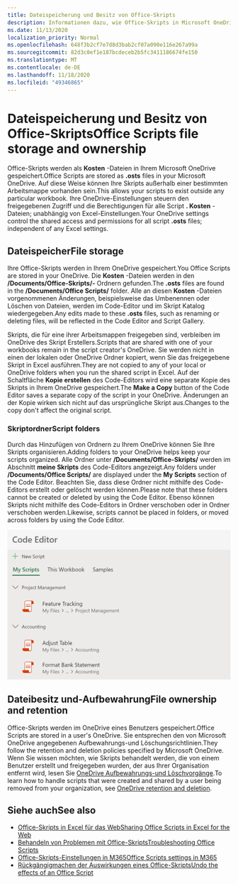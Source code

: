 ```yaml
---
title: Dateispeicherung und Besitz von Office-Skripts
description: Informationen dazu, wie Office-Skripts in Microsoft OneDrive gespeichert und zwischen Besitzern übertragen werden.
ms.date: 11/13/2020
localization_priority: Normal
ms.openlocfilehash: 648f3b2cf7e7d8d3bab2cf07a090e116e267a99a
ms.sourcegitcommit: 82d3c0ef1e187bcdeceb2b5fc3411186674fe150
ms.translationtype: MT
ms.contentlocale: de-DE
ms.lasthandoff: 11/18/2020
ms.locfileid: "49346865"
---
```

# <a name="office-scripts-file-storage-and-ownership"></a><span data-ttu-id="d04de-103">Dateispeicherung und Besitz von Office-Skripts</span><span class="sxs-lookup"><span data-stu-id="d04de-103">Office Scripts file storage and ownership</span></span>

<span data-ttu-id="d04de-104">Office-Skripts werden als **Kosten** -Dateien in Ihrem Microsoft OneDrive gespeichert.</span><span class="sxs-lookup"><span data-stu-id="d04de-104">Office Scripts are stored as **.osts** files in your Microsoft OneDrive.</span></span> <span data-ttu-id="d04de-105">Auf diese Weise können Ihre Skripts außerhalb einer bestimmten Arbeitsmappe vorhanden sein.</span><span class="sxs-lookup"><span data-stu-id="d04de-105">This allows your scripts to exist outside any particular workbook.</span></span> <span data-ttu-id="d04de-106">Ihre OneDrive-Einstellungen steuern den freigegebenen Zugriff und die Berechtigungen für alle Script **. Kosten** -Dateien; unabhängig von Excel-Einstellungen.</span><span class="sxs-lookup"><span data-stu-id="d04de-106">Your OneDrive settings control the shared access and permissions for all script **.osts** files; independent of any Excel settings.</span></span>

## <a name="file-storage"></a><span data-ttu-id="d04de-107">Dateispeicher</span><span class="sxs-lookup"><span data-stu-id="d04de-107">File storage</span></span>

<span data-ttu-id="d04de-108">Ihre Office-Skripts werden in Ihrem OneDrive gespeichert.</span><span class="sxs-lookup"><span data-stu-id="d04de-108">You Office Scripts are stored in your OneDrive.</span></span> <span data-ttu-id="d04de-109">Die **Kosten** -Dateien werden in den **/Documents/Office-Skripts/-** Ordnern gefunden.</span><span class="sxs-lookup"><span data-stu-id="d04de-109">The **.osts** files are found in the **/Documents/Office Scripts/** folder.</span></span> <span data-ttu-id="d04de-110">Alle an diesen **Kosten** -Dateien vorgenommenen Änderungen, beispielsweise das Umbenennen oder Löschen von Dateien, werden im Code-Editor und im Skript Katalog wiedergegeben.</span><span class="sxs-lookup"><span data-stu-id="d04de-110">Any edits made to these **.osts** files, such as renaming or deleting files, will be reflected in the Code Editor and Script Gallery.</span></span>

<span data-ttu-id="d04de-111">Skripts, die für eine ihrer Arbeitsmappen freigegeben sind, verbleiben im OneDrive des Skript Erstellers.</span><span class="sxs-lookup"><span data-stu-id="d04de-111">Scripts that are shared with one of your workbooks remain in the script creator's OneDrive.</span></span> <span data-ttu-id="d04de-112">Sie werden nicht in einen der lokalen oder OneDrive Ordner kopiert, wenn Sie das freigegebene Skript in Excel ausführen.</span><span class="sxs-lookup"><span data-stu-id="d04de-112">They are not copied to any of your local or OneDrive folders when you run the shared script in Excel.</span></span> <span data-ttu-id="d04de-113">Auf der Schaltfläche **Kopie erstellen** des Code-Editors wird eine separate Kopie des Skripts in Ihrem OneDrive gespeichert.</span><span class="sxs-lookup"><span data-stu-id="d04de-113">The **Make a Copy** button of the Code Editor saves a separate copy of the script in your OneDrive.</span></span> <span data-ttu-id="d04de-114">Änderungen an der Kopie wirken sich nicht auf das ursprüngliche Skript aus.</span><span class="sxs-lookup"><span data-stu-id="d04de-114">Changes to the copy don't affect the original script.</span></span>

### <a name="script-folders"></a><span data-ttu-id="d04de-115">Skriptordner</span><span class="sxs-lookup"><span data-stu-id="d04de-115">Script folders</span></span>

<span data-ttu-id="d04de-116">Durch das Hinzufügen von Ordnern zu Ihrem OneDrive können Sie Ihre Skripts organisieren.</span><span class="sxs-lookup"><span data-stu-id="d04de-116">Adding folders to your OneDrive helps keep your scripts organized.</span></span> <span data-ttu-id="d04de-117">Alle Ordner unter **/Documents/Office-Skripts/** werden im Abschnitt **meine Skripts** des Code-Editors angezeigt.</span><span class="sxs-lookup"><span data-stu-id="d04de-117">Any folders under **/Documents/Office Scripts/** are displayed under the **My Scripts** section of the Code Editor.</span></span> <span data-ttu-id="d04de-118">Beachten Sie, dass diese Ordner nicht mithilfe des Code-Editors erstellt oder gelöscht werden können.</span><span class="sxs-lookup"><span data-stu-id="d04de-118">Please note that these folders cannot be created or deleted by using the Code Editor.</span></span> <span data-ttu-id="d04de-119">Ebenso können Skripts nicht mithilfe des Code-Editors in Ordner verschoben oder in Ordner verschoben werden.</span><span class="sxs-lookup"><span data-stu-id="d04de-119">Likewise, scripts cannot be placed in folders, or moved across folders by using the Code Editor.</span></span>

![Einige in Ordnern enthaltene Skripts, die im Aufgabenbereich Code-Editor angezeigt werden](../images/script-folders.png)

## <a name="file-ownership-and-retention"></a><span data-ttu-id="d04de-121">Dateibesitz und-Aufbewahrung</span><span class="sxs-lookup"><span data-stu-id="d04de-121">File ownership and retention</span></span>

<span data-ttu-id="d04de-122">Office-Skripts werden im OneDrive eines Benutzers gespeichert.</span><span class="sxs-lookup"><span data-stu-id="d04de-122">Office Scripts are stored in a user's OneDrive.</span></span> <span data-ttu-id="d04de-123">Sie entsprechen den von Microsoft OneDrive angegebenen Aufbewahrungs-und Löschungsrichtlinien.</span><span class="sxs-lookup"><span data-stu-id="d04de-123">They follow the retention and deletion policies specified by Microsoft OneDrive.</span></span> <span data-ttu-id="d04de-124">Wenn Sie wissen möchten, wie Skripts behandelt werden, die von einem Benutzer erstellt und freigegeben wurden, der aus Ihrer Organisation entfernt wird, lesen Sie [OneDrive Aufbewahrungs-und Löschvorgänge](/onedrive/retention-and-deletion).</span><span class="sxs-lookup"><span data-stu-id="d04de-124">To learn how to handle scripts that were created and shared by a user being removed from your organization, see [OneDrive retention and deletion](/onedrive/retention-and-deletion).</span></span>

## <a name="see-also"></a><span data-ttu-id="d04de-125">Siehe auch</span><span class="sxs-lookup"><span data-stu-id="d04de-125">See also</span></span>

- [<span data-ttu-id="d04de-126">Office-Skripts in Excel für das Web</span><span class="sxs-lookup"><span data-stu-id="d04de-126">Sharing Office Scripts in Excel for the Web</span></span>](https://support.microsoft.com/office/sharing-office-scripts-in-excel-for-the-web-226eddbc-3a44-4540-acfe-fccda3d1122b)
- [<span data-ttu-id="d04de-127">Behandeln von Problemen mit Office-Skripts</span><span class="sxs-lookup"><span data-stu-id="d04de-127">Troubleshooting Office Scripts</span></span>](../testing/troubleshooting.md)
- [<span data-ttu-id="d04de-128">Office-Skripts-Einstellungen in M365</span><span class="sxs-lookup"><span data-stu-id="d04de-128">Office Scripts settings in M365</span></span>](https://support.office.com/article/office-scripts-settings-in-m365-19d3c51a-6ca2-40ab-978d-60fa49554dcf)
- [<span data-ttu-id="d04de-129">Rückgängigmachen der Auswirkungen eines Office-Skripts</span><span class="sxs-lookup"><span data-stu-id="d04de-129">Undo the effects of an Office Script</span></span>](../testing/undo.md)
